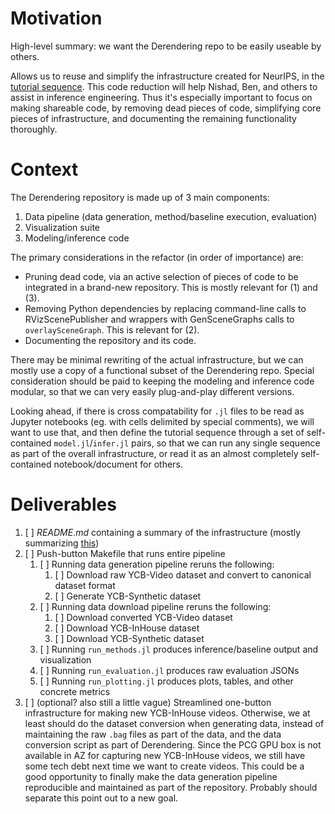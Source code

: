 # Motivation

High-level summary: we want the Derendering repo to be easily useable by others.

Allows us to reuse and simplify the infrastructure created for NeurIPS, in the
[tutorial sequence](SceneGraphInferenceTutorialSequence.md). This code reduction will help Nishad, Ben, and others to assist
in inference engineering. Thus it's especially important to focus on making
shareable code, by removing dead pieces of code, simplifying core pieces of
infrastructure, and documenting the remaining functionality thoroughly.

# Context

The Derendering repository is made up of 3 main components:

1. Data pipeline (data generation, method/baseline execution, evaluation)
2. Visualization suite
3. Modeling/inference code

The primary considerations in the refactor (in order of importance) are:

* Pruning dead code, via an active selection of pieces of code to be integrated
  in a brand-new repository. This is mostly relevant for (1) and (3).
* Removing Python dependencies by replacing command-line calls to
  RVizScenePublisher and wrappers with GenSceneGraphs calls to
  `overlaySceneGraph`. This is relevant for (2).
* Documenting the repository and its code.

There may be minimal rewriting of the actual infrastructure, but we can mostly
use a copy of a functional subset of the Derendering repo. Special
consideration should be paid to keeping the modeling and inference code
modular, so that we can very easily plug-and-play different versions.

Looking ahead, if there is cross compatability for `.jl` files to be read as
Jupyter notebooks (eg. with cells delimited by special comments), we will want
to use that, and then define the tutorial sequence through a set of
self-contained `model.jl`/`infer.jl` pairs, so that we can run any single
sequence as part of the overall infrastructure, or read it as an almost
completely self-contained notebook/document for others.

# Deliverables

1. [ ] *README.md* containing a summary of the infrastructure (mostly summarizing [this](https://docs.google.com/document/d/1Hb6dmcatRCZpUXJI3ImoNVos_J4IffrMxbiwPsCtft0/edit#heading=h.7rmiigac9sxb))
2. [ ] Push-button Makefile that runs entire pipeline
    1. [ ] Running data generation pipeline reruns the following:
        1. [ ] Download raw YCB-Video dataset and convert to canonical dataset format
        2. [ ] Generate YCB-Synthetic dataset
    2. [ ] Running data download pipeline reruns the following:
        1. [ ] Download converted YCB-Video dataset
        2. [ ] Download YCB-InHouse dataset
        3. [ ] Download YCB-Synthetic dataset
    3. [ ] Running `run_methods.jl` produces inference/baseline output and visualization
    4. [ ] Running `run_evaluation.jl` produces raw evaluation JSONs
    5. [ ] Running `run_plotting.jl` produces plots, tables, and other concrete metrics
3. [ ] (optional? also still a little vague) Streamlined one-button
       infrastructure for making new YCB-InHouse videos. Otherwise, we at least
       should do the dataset conversion when generating data, instead of
       maintaining the raw `.bag` files as part of the data, and the data
       conversion script as part of Derendering. Since the PCG GPU box is not
       available in AZ for capturing new YCB-InHouse videos, we still have some
       tech debt next time we want to create videos. This could be a good
       opportunity to finally make the data generation pipeline reproducible
       and maintained as part of the repository. Probably should separate this
       point out to a new goal.
